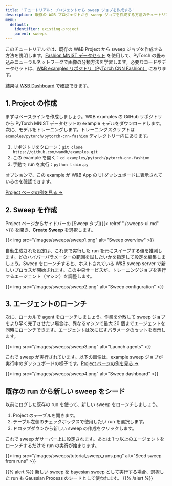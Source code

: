 ```yaml
---
title: 'チュートリアル: プロジェクトから sweep ジョブを作成する'
description: 既存の W&B プロジェクトから sweep ジョブを作成する方法のチュートリアルです。
menu:
  default:
    identifier: existing-project
    parent: sweeps
---
```


このチュートリアルでは、既存の W&B Project から sweep ジョブを作成する方法を説明します。[Fashion MNIST データセット](https://github.com/zalandoresearch/fashion-mnist) を使用して、PyTorch の畳み込みニューラルネットワークで画像の分類方法を学習します。必要なコードやデータセットは、[W&B examples リポジトリ（PyTorch CNN Fashion）](https://github.com/wandb/examples/tree/master/examples/pytorch/pytorch-cnn-fashion) にあります。

結果は [W&B Dashboard](https://app.wandb.ai/carey/pytorch-cnn-fashion) で確認できます。

## 1. Project の作成

まずはベースラインを作成しましょう。W&B examples の GitHub リポジトリから PyTorch MNIST データセットの example モデルをダウンロードします。次に、モデルをトレーニングします。トレーニングスクリプトは `examples/pytorch/pytorch-cnn-fashion` ディレクトリー内にあります。

1. リポジトリをクローン：`git clone https://github.com/wandb/examples.git`
2. この example を開く：`cd examples/pytorch/pytorch-cnn-fashion`
3. 手動で run を実行：`python train.py`

オプションで、この example が W&B App の UI ダッシュボードに表示されているのを確認できます。

[Project ページの例を見る →](https://app.wandb.ai/carey/pytorch-cnn-fashion)

## 2. Sweep を作成

Project ページからサイドバーの [Sweep タブ]({{< relref "./sweeps-ui.md" >}}) を開き、**Create Sweep** を選択します。

{{< img src="/images/sweeps/sweep1.png" alt="Sweep overview" >}}

自動生成された設定は、これまで実行した run を元にスイープする値を推測します。どのハイパーパラメーターの範囲を試したいかを指定して設定を編集しましょう。Sweep をローンチすると、ホストされている W&B sweep server で新しいプロセスが開始されます。この中央サービスが、トレーニングジョブを実行するエージェント（マシン）を調整します。

{{< img src="/images/sweeps/sweep2.png" alt="Sweep configuration" >}}

## 3. エージェントのローンチ

次に、ローカルで agent をローンチしましょう。作業を分散して sweep ジョブをより早く完了させたい場合は、異なるマシンで最大 20 個までエージェントを同時にローンチできます。エージェントは次に試すパラメータのセットを表示します。

{{< img src="/images/sweeps/sweep3.png" alt="Launch agents" >}}

これで sweep が実行されています。以下の画像は、example sweep ジョブが実行中のダッシュボードの様子です。[Project ページの例を見る →](https://app.wandb.ai/carey/pytorch-cnn-fashion)

{{< img src="/images/sweeps/sweep4.png" alt="Sweep dashboard" >}}

## 既存の run から新しい sweep をシード

以前にログした既存の run を使って、新しい sweep をローンチしましょう。

1. Project のテーブルを開きます。
2. テーブル左側のチェックボックスで使用したい run を選択します。
3. ドロップダウンから新しい sweep の作成をクリックします。

これで sweep がサーバー上に設定されます。あとは 1 つ以上のエージェントをローンチするだけで run の実行が始まります。

{{< img src="/images/sweeps/tutorial_sweep_runs.png" alt="Seed sweep from runs" >}}

{{% alert %}}
新しい sweep を bayesian sweep として実行する場合、選択した run も Gaussian Process のシードとして使われます。
{{% /alert %}}